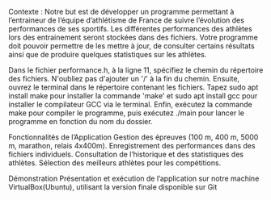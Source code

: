 Contexte : Notre but est de développer un programme permettant à l’entraineur de l’équipe d’athlétisme de France de suivre l’évolution des performances de ses sportifs. Les différentes performances des athlètes lors des entrainement seront stockées dans des fichiers. Votre programme doit pouvoir permettre de les mettre à jour, de consulter certains résultats ainsi que de produire quelques statistiques sur les athlètes.


Dans le fichier performance.h, à la ligne 11, spécifiez le chemin du répertoire des fichiers. N'oubliez pas d'ajouter un '/' à la fin du chemin. Ensuite, ouvrez le terminal dans le répertoire contenant les fichiers. Tapez sudo apt install make pour installer la commande 'make' et sudo apt install gcc pour installer le compilateur GCC via le terminal. Enfin, exécutez la commande make pour compiler le programme, puis exécutez ./main pour lancer le programme en fonction du nom du dossier.


Fonctionnalités de l’Application
Gestion des épreuves (100 m, 400 m, 5000 m, marathon, relais 4x400m).
Enregistrement des performances dans des fichiers individuels.
Consultation de l’historique et des statistiques des athlètes.
Sélection des meilleurs athlètes pour les compétitions.



Démonstration Présentation et exécution de l’application sur notre machine
VirtualBox(Ubuntu), utilisant la version finale disponible sur Git

